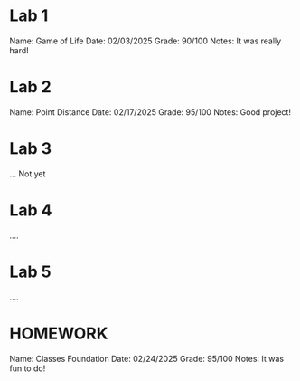 # Lab 1
Name: Game of Life
Date: 02/03/2025
Grade: 90/100
Notes: It was really hard!

# Lab 2
Name: Point Distance
Date: 02/17/2025
Grade: 95/100
Notes: Good project!

# Lab 3
... Not yet

# Lab 4
 ....

 # Lab 5
 ....


 # HOMEWORK
 Name: Classes Foundation
 Date: 02/24/2025
 Grade: 95/100
 Notes: It was fun to do!